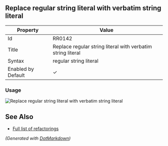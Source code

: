## Replace regular string literal with verbatim string literal

| Property           | Value                                                       |
| ------------------ | ----------------------------------------------------------- |
| Id                 | RR0142                                                      |
| Title              | Replace regular string literal with verbatim string literal |
| Syntax             | regular string literal                                      |
| Enabled by Default | &#x2713;                                                    |

### Usage

![Replace regular string literal with verbatim string literal](../../images/refactorings/ReplaceRegularStringLiteralWithVerbatimStringLiteral.png)

## See Also

* [Full list of refactorings](Refactorings.md)


*\(Generated with [DotMarkdown](http://github.com/JosefPihrt/DotMarkdown)\)*